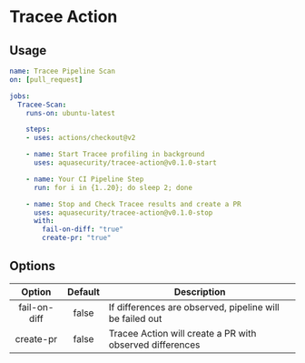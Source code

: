 # Tracee Action

## Usage

```yaml
name: Tracee Pipeline Scan
on: [pull_request]

jobs:
  Tracee-Scan:
    runs-on: ubuntu-latest

    steps:
    - uses: actions/checkout@v2

    - name: Start Tracee profiling in background
      uses: aquasecurity/tracee-action@v0.1.0-start

    - name: Your CI Pipeline Step
      run: for i in {1..20}; do sleep 2; done

    - name: Stop and Check Tracee results and create a PR
      uses: aquasecurity/tracee-action@v0.1.0-stop
      with:
        fail-on-diff: "true"
        create-pr: "true"
```

## Options

| Option        | Default | Description    |
|:-------------:|:-------------:|------------- |
| fail-on-diff   | false | If differences are observed, pipeline will be failed out |
| create-pr      | false | Tracee Action will create a PR with observed differences    |

